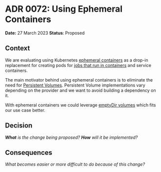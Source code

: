 # ADR 0072: Using Ephemeral Containers

**Date:** 27 March 2023
**Status**: Proposed <!--Accepted|Rejected|Superceded|Deprecated-->

## Context

We are evaluating using Kubernetes [ephemeral containers](https://kubernetes.io/docs/concepts/workloads/pods/ephemeral-containers/) as a drop-in replacement for creating pods for [jobs that run in containers](https://docs.github.com/en/actions/using-jobs/running-jobs-in-a-container) and service containers.

The main motivator behind using ephemeral containers is to eliminate the need for [Persistent Volumes](https://kubernetes.io/docs/concepts/storage/persistent-volumes/). Persistent Volume implementations vary depending on the provider and we want to avoid building a dependency on it.

With ephemeral containers we could leverage [emptyDir volumes](https://kubernetes.io/docs/concepts/storage/volumes/#emptydir) which fits our use case better.

## Decision

_**What** is the change being proposed? **How** will it be implemented?_

## Consequences

_What becomes easier or more difficult to do because of this change?_